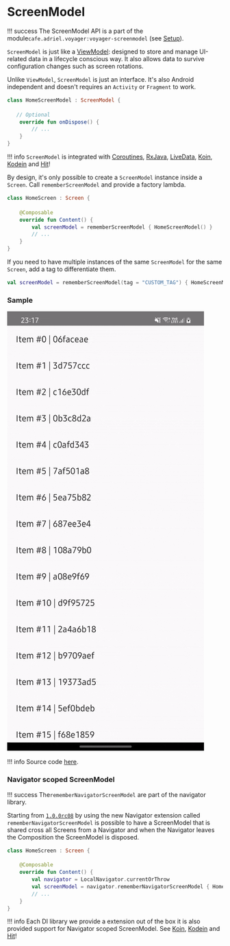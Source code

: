 # ScreenModel



!!! success
    The ScreenModel API is a part of the module`cafe.adriel.voyager:voyager-screenmodel` (see [Setup](../setup.md)).

`ScreenModel` is just like a [ViewModel](../android-viewmodel/): designed to store and manage UI-related data in a lifecycle conscious way. It also allows data to survive configuration changes such as screen rotations.

Unlike `ViewModel`, `ScreenModel` is just an interface. It's also Android independent and doesn't requires an `Activity` or `Fragment` to work.

```kotlin
class HomeScreenModel : ScreenModel {
   
   // Optional
    override fun onDispose() {
        // ...
    }
}
```

!!! info
    `ScreenModel` is integrated with [Coroutines](coroutines-integration.md), [RxJava](rxjava-integration.md), [LiveData](livedata-integration.md), [Koin](koin-integration.md), [Kodein](kodein-integration.md) and [Hit](hilt-integration.md)!

By design, it's only possible to create a `ScreenModel` instance inside a `Screen`. Call `rememberScreenModel` and provide a factory lambda.

```kotlin
class HomeScreen : Screen {

    @Composable
    override fun Content() {
        val screenModel = rememberScreenModel { HomeScreenModel() }
        // ...
    }
}
```

If you need to have multiple instances of the same `ScreenModel` for the same `Screen`, add a tag to differentiate them.

```kotlin
val screenModel = rememberScreenModel(tag = "CUSTOM_TAG") { HomeScreenModel() }
```

### Sample

![](<../media/assets/ezgif.com-gif-maker (1).gif>)

!!! info
    Source code [here](https://github.com/adrielcafe/voyager/tree/main/samples/android/src/main/java/cafe/adriel/voyager/sample/screenModel).


### Navigator scoped ScreenModel

!!! success
    The`rememberNavigatorScreenModel` are part of the navigator library.

Starting from [`1.0.0rc08`](https://github.com/adrielcafe/voyager/releases/tag/1.0.0-rc08) by using the new Navigator extension called `rememberNavigatorScreenModel` is possible to have a ScreenModel that is shared cross all Screens from a Navigator and when the Navigator leaves the Composition the ScreenModel is disposed.

```kotlin
class HomeScreen : Screen {

    @Composable
    override fun Content() {
        val navigator = LocalNavigator.currentOrThrow
        val screenModel = navigator.rememberNavigatorScreenModel { HomeScreenModel() }
        // ...
    }
}
```

!!! info
    Each DI library we provide a extension out of the box it is also provided support for Navigator scoped ScreenModel. See [Koin](koin-integration.md), [Kodein](kodein-integration.md) and [Hit](hilt-integration.md)!

